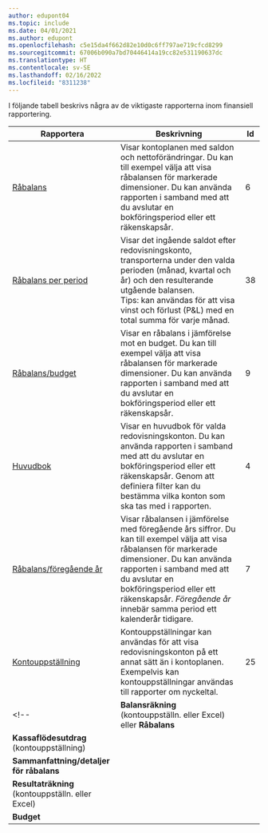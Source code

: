 ```yaml
---
author: edupont04
ms.topic: include
ms.date: 04/01/2021
ms.author: edupont
ms.openlocfilehash: c5e15da4f662d82e10d0c6ff797ae719cfcd8299
ms.sourcegitcommit: 67006b090a7bd70446414a19cc82e531190637dc
ms.translationtype: HT
ms.contentlocale: sv-SE
ms.lasthandoff: 02/16/2022
ms.locfileid: "8311238"
---
```

I följande tabell beskrivs några av de viktigaste rapporterna inom finansiell rapportering.

| Rapportera | Beskrivning | Id | 
|--|--|--|
| [Råbalans](https://businesscentral.dynamics.com?report=6) | Visar kontoplanen med saldon och nettoförändringar. Du kan till exempel välja att visa råbalansen för markerade dimensioner. Du kan använda rapporten i samband med att du avslutar en bokföringsperiod eller ett räkenskapsår. | 6 |
| [Råbalans per period](https://businesscentral.dynamics.com?report=38) | Visar det ingående saldot efter redovisningskonto, transporterna under den valda perioden (månad, kvartal och år) och den resulterande utgående balansen. <br>Tips: kan användas för att visa vinst och förlust (P&L) med en total summa för varje månad.| 38 |
| [Råbalans/budget](https://businesscentral.dynamics.com?report=9) | Visar en råbalans i jämförelse mot en budget. Du kan till exempel välja att visa råbalansen för markerade dimensioner. Du kan använda rapporten i samband med att du avslutar en bokföringsperiod eller ett räkenskapsår. | 9 |
| [Huvudbok](https://businesscentral.dynamics.com?report=4) | Visar en huvudbok för valda redovisningskonton. Du kan använda rapporten i samband med att du avslutar en bokföringsperiod eller ett räkenskapsår. Genom att definiera filter kan du bestämma vilka konton som ska tas med i rapporten. | 4 |
| [Råbalans/föregående år](https://businesscentral.dynamics.com?report=7) | Visar råbalansen i jämförelse med föregående års siffror. Du kan till exempel välja att visa råbalansen för markerade dimensioner. Du kan använda rapporten i samband med att du avslutar en bokföringsperiod eller ett räkenskapsår. *Föregående år* innebär samma period ett kalenderår tidigare. | 7 | 
| [Kontouppställning](https://businesscentral.dynamics.com?report=25) | Kontouppställningar kan användas för att visa redovisningskonton på ett annat sätt än i kontoplanen. Exempelvis kan kontouppställningar användas till rapporter om nyckeltal. | 25 |
<!-- | **Balansräkning** (kontouppställn. eller Excel) eller **Råbalans** |  |  |
| **Kassaflödesutdrag** (kontouppställning) |  |  |
| **Sammanfattning/detaljer för råbalans** |  |  |
| **Resultaträkning** (kontouppställn. eller Excel) |  |  |
| **Budget** |  |  | -->